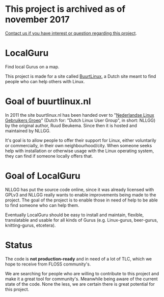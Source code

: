 This project is archived as of november 2017
============================================
[Contact us if you have interest or question regarding this project](https://nllgg.nl/contact).

LocalGuru
=========

Find local Gurus on a map.

This project is made for a site called [BuurtLinux][1], a Dutch site meant to find people who can
help others with Linux. 

Goal of buurtlinux.nl
=====================

In 2011 the site buurtlinux.nl has been handed over to "[Nederlandse Linux Gebruikers Groep][2]"
(Dutch for: "Dutch Linux User Group", in short: NLLGG) by the original author, Ruud Beukema. Since
then it is hosted and maintained by NLLGG.

It's goal is to allow people to offer their support for Linux, either voluntarily or commercially,
in their own neighbourhood/city. When someone seeks help with installation or otherwise usage with
the Linux operating system, they can find if someone locally offers that.

Goal of LocalGuru
=================

NLLGG has put the source code online, since it was already licensed with GPLv3 and NLLGG really
wants to enable improvements being made to the project. The goal of the project is to enable those
in need of help to be able to find someone who can help them.

Eventually LocalGuru should be easy to install and maintain, flexible, translatable and usable for
all kinds of Gurus (e.g. Linux-gurus, beer-gurus, knitting-gurus, etcetera).

Status
======

The code is **not production-ready** and in need of a lot of TLC, which we hope to receive from
FLOSS community's.

We are searching for people who are willing to contribute to this project and make it a great tool
for community's. Meanwhile being aware of the current state of the code. None the less, we are
certain there is great potential for this project. 



[1]: https://buurtlinux.nl 			"BuurtLinux"
[2]: https://nllgg.nl				"Nederlandse Linux Gebruikers Groep"

